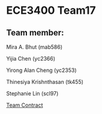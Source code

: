 # ECE3400 Team17
 
## Team member:
Mira A. Bhut (mab586)

Yijia Chen (yc2366)

Yirong Alan Cheng (yc2353)

Thinesiya Krishnthasan (tk455)

Stephanie Lin (scl97)




[Team Contract](https://docs.google.com/a/cornell.edu/document/d/1Xt7pdA_RPvZ9keraK63RIFv9XpdDYXum8W-u2rcYqI0/edit?usp=sharing)







